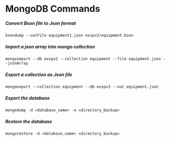 
# MongoDB Commands

##### Convert Bson file to Json format
```
bsondump --outFile equipment1.json exspv2/equipment.bson
```
##### Import a json array into mongo collection
```
mongoimport --db exspv2 --collection equipment --file equipment.json --jsonArray
```
##### Export a collection as Json file
```
mongoexport --collection equipment --db exspv3 --out equipment.json
```
##### Export the database
```
mongodump -d <database_name> -o <directory_backup>
```
##### Restore the database
```
mongorestore -d <database_name> <directory_backup>
```